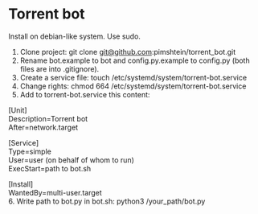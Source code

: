 # Torrent bot
Install on debian-like system. Use sudo.
1. Clone project:
git clone git@github.com:pimshtein/torrent_bot.git
2. Rename bot.example to bot and config.py.example to config.py
(both files are into .gitignore).
3. Create a service file:
touch /etc/systemd/system/torrent-bot.service
4. Change rights:
chmod 664 /etc/systemd/system/torrent-bot.service
5. Add to torrent-bot.service this content:  

[Unit]  
Description=Torrent bot  
After=network.target  
  
[Service]  
Type=simple  
User=user (on behalf of whom to run)  
ExecStart=path to bot.sh  
  
[Install]  
WantedBy=multi-user.target  
6. Write path to bot.py in bot.sh:
python3 /your_path/bot.py


